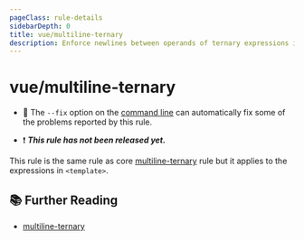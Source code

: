 ```yaml
---
pageClass: rule-details
sidebarDepth: 0
title: vue/multiline-ternary
description: Enforce newlines between operands of ternary expressions in `<template>` 
---
```

# vue/multiline-ternary

- :wrench: The `--fix` option on the [command line](https://eslint.org/docs/user-guide/command-line-interface#fixing-problems) can automatically fix some of the problems reported by this rule.

- :exclamation: <badge text="This rule has not been released yet." vertical="middle" type="error"> ***This rule has not been released yet.*** </badge>

This rule is the same rule as core [multiline-ternary] rule but it applies to the expressions in `<template>`.

## :books: Further Reading

- [multiline-ternary]

[multiline-ternary]: https://eslint.org/docs/rules/multiline-ternary
